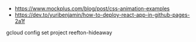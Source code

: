 - https://www.mockplus.com/blog/post/css-animation-examples
- https://dev.to/yuribenjamin/how-to-deploy-react-app-in-github-pages-2a1f

gcloud config set project reefton-hideaway